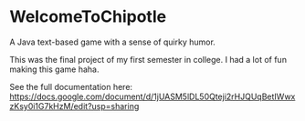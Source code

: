 # WelcomeToChipotle
A Java text-based game with a sense of quirky humor. 

This was the final project of my first semester in college. I had a lot of fun making this game haha.

See the full documentation here: https://docs.google.com/document/d/1jUASM5lDL50Qteji2rHJQUqBetIWwxzKsy0i1G7kHzM/edit?usp=sharing
